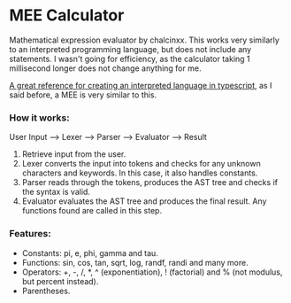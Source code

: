 # MEE Calculator
Mathematical expression evaluator by chalcinxx.
This works very similarly to an interpreted programming language, but does not include any statements. I wasn't going for efficiency, as the calculator taking 1 millisecond longer does not change anything for me.

[A great reference for creating an interpreted language in typescript](https://www.youtube.com/playlist?list=PL_2VhOvlMk4UHGqYCLWc6GO8FaPl8fQTh), as I said before, a MEE is very similar to this.

### How it works:

User Input --> Lexer --> Parser --> Evaluator --> Result

1. Retrieve input from the user.
2. Lexer converts the input into tokens and checks for any unknown characters and keywords. In this case, it also handles constants.
3. Parser reads through the tokens, produces the AST tree and checks if the syntax is valid.
4. Evaluator evaluates the AST tree and produces the final result. Any functions found are called in this step.

### Features:

- Constants: pi, e, phi, gamma and tau.
- Functions: sin, cos, tan, sqrt, log, randf, randi and many more.
- Operators: +, -, /, *, ^ (exponentiation), ! (factorial) and % (not modulus, but percent instead).
- Parentheses.
